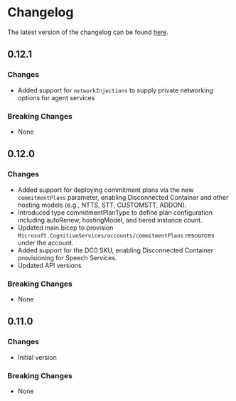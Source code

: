 # Changelog

The latest version of the changelog can be found [here](https://github.com/Azure/bicep-registry-modules/blob/main/avm/res/cognitive-services/account/CHANGELOG.md).

## 0.12.1

### Changes

- Added support for `networkInjections` to supply private networking options for agent services

### Breaking Changes

- None


## 0.12.0

### Changes

- Added support for deploying commitment plans via the new `commitmentPlans` parameter, enabling Disconnected Container and other hosting models (e.g., NTTS, STT, CUSTOMSTT, ADDON).
- Introduced type commitmentPlanType to define plan configuration including autoRenew, hostingModel, and tiered instance count.
- Updated main.bicep to provision `Microsoft.CognitiveServices/accounts/commitmentPlans` resources under the account.
- Added support for the DC0 SKU, enabling Disconnected Container provisioning for Speech Services.
- Updated API versions

### Breaking Changes

- None

## 0.11.0

### Changes

- Initial version

### Breaking Changes

- None
